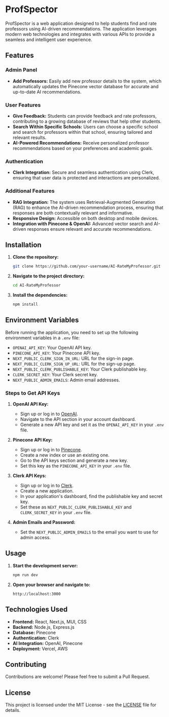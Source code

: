 
# ProfSpector

ProfSpector is a web application designed to help students find and rate professors using AI-driven recommendations. The application leverages modern web technologies and integrates with various APIs to provide a seamless and intelligent user experience.

## Features

### Admin Panel
- **Add Professors:** Easily add new professor details to the system, which automatically updates the Pinecone vector database for accurate and up-to-date AI recommendations.

### User Features
- **Give Feedback:** Students can provide feedback and rate professors, contributing to a growing database of reviews that help other students.
- **Search Within Specific Schools:** Users can choose a specific school and search for professors within that school, ensuring tailored and relevant results.
- **AI-Powered Recommendations:** Receive personalized professor recommendations based on your preferences and academic goals.

### Authentication
- **Clerk Integration:** Secure and seamless authentication using Clerk, ensuring that user data is protected and interactions are personalized.

### Additional Features
- **RAG Integration:** The system uses Retrieval-Augmented Generation (RAG) to enhance the AI-driven recommendation process, ensuring that responses are both contextually relevant and informative.
- **Responsive Design:** Accessible on both desktop and mobile devices.
- **Integration with Pinecone & OpenAI:** Advanced vector search and AI-driven responses ensure relevant and accurate recommendations.

## Installation

1. **Clone the repository:**
   ```bash
   git clone https://github.com/your-username/AI-RateMyProfessor.git
   ```
2. **Navigate to the project directory:**
   ```bash
   cd AI-RateMyProfessor
   ```
3. **Install the dependencies:**
   ```bash
   npm install
   ```

## Environment Variables

Before running the application, you need to set up the following environment variables in a `.env` file:

- `OPENAI_API_KEY`: Your OpenAI API key.
- `PINECONE_API_KEY`: Your Pinecone API key.
- `NEXT_PUBLIC_CLERK_SIGN_IN_URL`: URL for the sign-in page.
- `NEXT_PUBLIC_CLERK_SIGN_UP_URL`: URL for the sign-up page.
- `NEXT_PUBLIC_CLERK_PUBLISHABLE_KEY`: Your Clerk publishable key.
- `CLERK_SECRET_KEY`: Your Clerk secret key.
- `NEXT_PUBLIC_ADMIN_EMAILS`: Admin email addresses.

### Steps to Get API Keys

1. **OpenAI API Key:**
   - Sign up or log in to [OpenAI](https://platform.openai.com/signup).
   - Navigate to the API section in your account dashboard.
   - Generate a new API key and set it as the `OPENAI_API_KEY` in your `.env` file.

2. **Pinecone API Key:**
   - Sign up or log in to [Pinecone](https://www.pinecone.io/).
   - Create a new index or use an existing one.
   - Go to the API keys section and generate a new key.
   - Set this key as the `PINECONE_API_KEY` in your `.env` file.

3. **Clerk API Keys:**
   - Sign up or log in to [Clerk](https://clerk.dev/).
   - Create a new application.
   - In your application's dashboard, find the publishable key and secret key.
   - Set these as `NEXT_PUBLIC_CLERK_PUBLISHABLE_KEY` and `CLERK_SECRET_KEY` in your `.env` file.

4. **Admin Emails and Password:**
   - Set the `NEXT_PUBLIC_ADMIN_EMAILS` to the email you want to use for admin access.

## Usage

1. **Start the development server:**
   ```bash
   npm run dev
   ```
2. **Open your browser and navigate to:**
   ```
   http://localhost:3000
   ```

## Technologies Used

- **Frontend:** React, Next.js, MUI, CSS
- **Backend:** Node.js, Express.js
- **Database:** Pinecone
- **Authentication:** Clerk
- **AI Integration:** OpenAI, Pinecone
- **Deployment:** Vercel, AWS

## Contributing

Contributions are welcome! Please feel free to submit a Pull Request.

## License

This project is licensed under the MIT License - see the [LICENSE](LICENSE) file for details.
